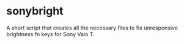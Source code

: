 # sonybright
A short script that creates all the necessary files to fix unresponsive brightness fn keys for Sony Vaio T. 
